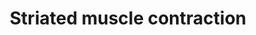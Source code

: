 ---
annotations:
- id: PW:0000004
  parent: regulatory pathway
  type: Pathway Ontology
  value: regulatory pathway
authors:
- Nsalomonis
- MaintBot
- J.Fong
- Lindarieswijk
- Eweitz
citedin:
- link: PMC8741773
  title: Enhanced glucose metabolism through activation of HIF-1α covers the energy
    demand in a rat embryonic heart primordium after heartbeat initiation (2022)
description: ''
last-edited: 2021-05-16
organisms:
- Rattus norvegicus
redirect_from:
- /index.php/Pathway:WP316
- /instance/WP316
- /instance/WP316_rr117022
revision: r117022
schema-jsonld:
- '@context': https://schema.org/
  '@id': https://wikipathways.github.io/pathways/WP316.html
  '@type': Dataset
  creator:
    '@type': Organization
    name: WikiPathways
  description: ''
  keywords:
  - ACTA2
  - Acta1
  - Actc1
  - Actg1
  - Actn2
  - Actn3
  - Actn4
  - DMD
  - Des
  - MYBPC1
  - Mybpc2
  - Mybpc3
  - Myh3
  - Myh6
  - Myh8
  - Myl1
  - Myl2
  - Myl3
  - Myl9
  - Myom1
  - Neb
  - TPM3
  - TPM4
  - Tmod1
  - Tnnc1
  - Tnnc2
  - Tnni1
  - Tnni2
  - Tnni3
  - Tnnt1
  - Tnnt2
  - Tnnt3
  - Tpm1
  - Tpm2
  - Ttn
  - Vim
  license: CC0
  name: Striated muscle contraction
seo: CreativeWork
title: Striated muscle contraction
wpid: WP316
---